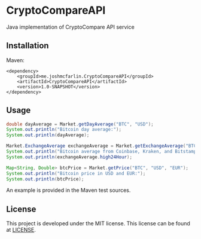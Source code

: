 # CryptoCompareAPI
Java implementation of CryptoCompare API service

## Installation
Maven:
```
<dependency>
    <groupId>me.joshmcfarlin.CryptoCompareAPI</groupId>
    <artifactId>CryptoCompareAPI</artifactId>
    <version>1.0-SNAPSHOT</version>
</dependency>
```

## Usage
```java
double dayAverage = Market.getDayAverage("BTC", "USD");
System.out.println("Bitcoin day average:");
System.out.println(dayAverage);

Market.ExchangeAverage exchangeAverage = Market.getExchangeAverage("BTC", "USD", "Coinbase", "Kraken", "Bitstamp");
System.out.println("Bitcoin average from Coinbase, Kraken, and Bitstamp:");
System.out.println(exchangeAverage.high24Hour);

Map<String, Double> btcPrice = Market.getPrice("BTC", "USD", "EUR");
System.out.println("Bitcoin price in USD and EUR:");
System.out.println(btcPrice);
```

An example is provided in the Maven test sources.

## License
This project is developed under the MIT license. This license can be found at [LICENSE](LICENSE).
